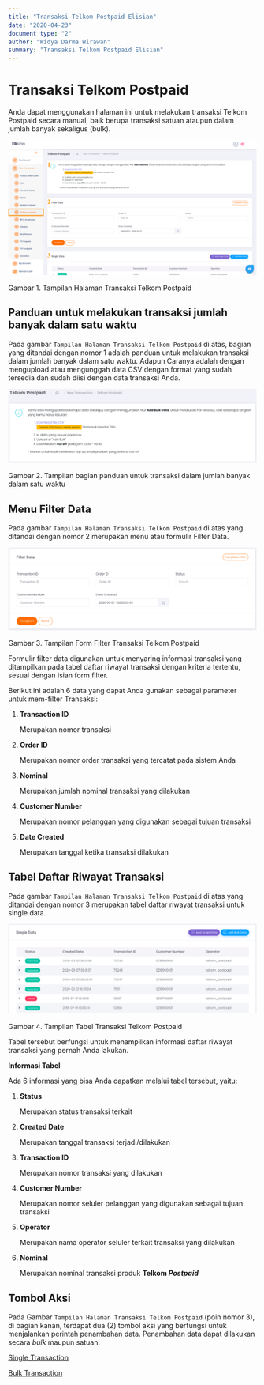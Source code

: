 ```yaml
---
title: "Transaksi Telkom Postpaid Elisian"
date: "2020-04-23"
document type: "2"
author: "Widya Darma Wirawan"
summary: "Transaksi Telkom Postpaid Elisian"
---
```


# Transaksi Telkom Postpaid

Anda dapat menggunakan halaman ini untuk melakukan transaksi Telkom Postpaid secara manual, baik berupa transaksi satuan ataupun dalam jumlah banyak sekaligus (bulk).

![](./image-user-manual/elisian-telkom-1.png)

Gambar 1. Tampilan Halaman Transaksi Telkom Postpaid

## **Panduan untuk melakukan transaksi jumlah banyak dalam satu waktu**

Pada gambar `Tampilan Halaman Transaksi Telkom Postpaid` di atas, bagian yang ditandai dengan nomor 1 adalah panduan untuk melakukan transaksi dalam jumlah banyak dalam satu waktu. Adapun Caranya adalah dengan mengupload atau mengunggah data CSV dengan format yang sudah tersedia dan sudah diisi dengan data transaksi Anda. 

![](./image-user-manual/elisian-telkom-2.png)

Gambar 2. Tampilan bagian panduan untuk transaksi dalam jumlah banyak dalam satu waktu

## **Menu Filter Data**

Pada gambar `Tampilan Halaman Transaksi Telkom Postpaid` di atas yang ditandai dengan nomor 2 merupakan menu atau formulir Filter Data. 

![](./image-user-manual/elisian-telkom-3.png)

Gambar 3. Tampilan Form Filter Transaksi Telkom Postpaid

Formulir filter data digunakan untuk menyaring informasi transaksi yang ditampilkan pada tabel daftar riwayat transaksi dengan kriteria tertentu, sesuai dengan isian form filter.

Berikut ini adalah 6 data yang dapat Anda gunakan sebagai parameter untuk mem-filter Transaksi:

1. **Transaction ID** 

    Merupakan nomor transaksi

2. **Order ID** 

    Merupakan nomor order transaksi yang tercatat pada sistem Anda

3. **Nominal** 

    Merupakan jumlah nominal transaksi yang dilakukan

4. **Customer Number** 

    Merupakan nomor pelanggan yang digunakan sebagai tujuan transaksi

5. **Date Created** 

    Merupakan tanggal ketika transaksi dilakukan

## Tabel Daftar Riwayat Transaksi

Pada gambar `Tampilan Halaman Transaksi Telkom Postpaid` di atas yang ditandai dengan nomor 3 merupakan tabel daftar riwayat transaksi untuk single data.

![](./image-user-manual/elisian-telkom-4.png)

Gambar 4. Tampilan Tabel Transaksi Telkom Postpaid

Tabel tersebut berfungsi untuk menampilkan informasi daftar riwayat transaksi yang pernah Anda lakukan.

**Informasi Tabel** 

Ada 6 informasi yang bisa Anda dapatkan melalui tabel tersebut, yaitu:

1. **Status** 

    Merupakan status transaksi terkait

2. **Created Date** 

    Merupakan tanggal transaksi terjadi/dilakukan

3. **Transaction ID** 

    Merupakan nomor transaksi yang dilakukan
    
4. **Customer Number** 

    Merupakan nomor seluler pelanggan yang digunakan sebagai tujuan transaksi

5. **Operator** 

    Merupakan nama operator seluler terkait transaksi yang dilakukan

6. **Nominal** 

    Merupakan nominal transaksi produk **Telkom *Postpaid*** 

## **Tombol Aksi**

Pada Gambar `Tampilan Halaman Transaksi Telkom Postpaid` (poin nomor 3), di bagian kanan, terdapat dua (2) tombol aksi yang berfungsi untuk menjalankan perintah penambahan data. Penambahan data dapat dilakukan secara *bulk* maupun satuan.

[Single Transaction](/Business-Initiatives/BPA#User-Guide-Elisian/elisian-trx-telkom-single)

[Bulk Transaction](/Business-Initiatives/BPA#User-Guide-Elisian/elisian-trx-telkom-bulk)